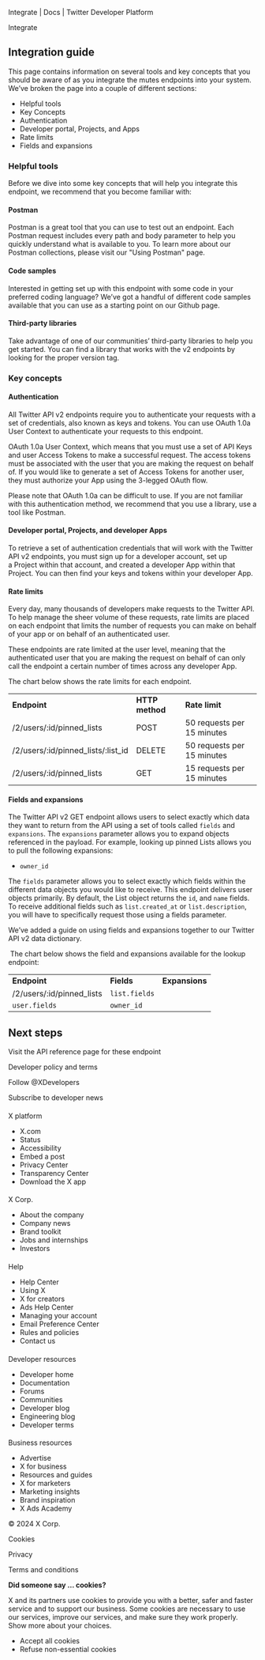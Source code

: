 
Integrate | Docs | Twitter Developer Platform 

Integrate

Integration guide
-----------------

This page contains information on several tools and key concepts that you should be aware of as you integrate the mutes endpoints into your system. We’ve broken the page into a couple of different sections:

* Helpful tools
* Key Concepts
* Authentication
* Developer portal, Projects, and Apps
* Rate limits
* Fields and expansions

### Helpful tools

Before we dive into some key concepts that will help you integrate this endpoint, we recommend that you become familiar with:

#### Postman

Postman is a great tool that you can use to test out an endpoint. Each Postman request includes every path and body parameter to help you quickly understand what is available to you. To learn more about our Postman collections, please visit our "Using Postman" page. 

#### Code samples

Interested in getting set up with this endpoint with some code in your preferred coding language? We’ve got a handful of different code samples available that you can use as a starting point on our Github page.

#### Third-party libraries

Take advantage of one of our communities’ third-party libraries to help you get started. You can find a library that works with the v2 endpoints by looking for the proper version tag.

### Key concepts

#### Authentication

All Twitter API v2 endpoints require you to authenticate your requests with a set of credentials, also known as keys and tokens. You can use OAuth 1.0a User Context to authenticate your requests to this endpoint. 

OAuth 1.0a User Context, which means that you must use a set of API Keys and user Access Tokens to make a successful request. The access tokens must be associated with the user that you are making the request on behalf of. If you would like to generate a set of Access Tokens for another user, they must authorize your App using the 3-legged OAuth flow.

Please note that OAuth 1.0a can be difficult to use. If you are not familiar with this authentication method, we recommend that you use a library, use a tool like Postman.

#### Developer portal, Projects, and developer Apps

To retrieve a set of authentication credentials that will work with the Twitter API v2 endpoints, you must sign up for a developer account, set up a Project within that account, and created a developer App within that Project. You can then find your keys and tokens within your developer App.  

#### Rate limits

Every day, many thousands of developers make requests to the Twitter API. To help manage the sheer volume of these requests, rate limits are placed on each endpoint that limits the number of requests you can make on behalf of your app or on behalf of an authenticated user. 

These endpoints are rate limited at the user level, meaning that the authenticated user that you are making the request on behalf of can only call the endpoint a certain number of times across any developer App. 

The chart below shows the rate limits for each endpoint.

|  |  |  |
| --- | --- | --- |
| **Endpoint** | **HTTP method** | **Rate limit** |
| /2/users/:id/pinned\_lists | POST | 50 requests per 15 minutes |
| /2/users/:id/pinned\_lists/:list\_id | DELETE | 50 requests per 15 minutes |
| /2/users/:id/pinned\_lists | GET | 15 requests per 15 minutes |

#### Fields and expansions

The Twitter API v2 GET endpoint allows users to select exactly which data they want to return from the API using a set of tools called `fields` and `expansions`. The `expansions` parameter allows you to expand objects referenced in the payload. For example, looking up pinned Lists allows you to pull the following expansions:

* `owner_id`

The `fields` parameter allows you to select exactly which fields within the different data objects you would like to receive. This endpoint delivers user objects primarily. By default, the List object returns the `id`, and `name` fields. To receive additional fields such as `list.created_at` or `list.description`, you will have to specifically request those using a fields parameter. 

We’ve added a guide on using fields and expansions together to our Twitter API v2 data dictionary.

 The chart below shows the field and expansions available for the lookup endpoint:

|  |  |  |
| --- | --- | --- |
| **Endpoint** | **Fields** | **Expansions** |
| /2/users/:id/pinned\_lists |  `list.fields`
`user.fields` |  `owner_id` |

Next steps
----------

Visit the API reference page for these endpoint

Developer policy and terms

Follow @XDevelopers

Subscribe to developer news

#### 
 X platform

* X.com
* Status
* Accessibility
* Embed a post
* Privacy Center
* Transparency Center
* Download the X app

#### 
 X Corp.

* About the company
* Company news
* Brand toolkit
* Jobs and internships
* Investors

#### 
 Help

* Help Center
* Using X
* X for creators
* Ads Help Center
* Managing your account
* Email Preference Center
* Rules and policies
* Contact us

#### 
 Developer resources

* Developer home
* Documentation
* Forums
* Communities
* Developer blog
* Engineering blog
* Developer terms

#### 
 Business resources

* Advertise
* X for business
* Resources and guides
* X for marketers
* Marketing insights
* Brand inspiration
* X Ads Academy

 © 2024 X Corp.

Cookies

Privacy

Terms and conditions

**Did someone say … cookies?**  

 X and its partners use cookies to provide you with a better, safer and
 faster service and to support our business. Some cookies are necessary to use
 our services, improve our services, and make sure they work properly.
 Show more about your choices.

* Accept all cookies
* Refuse non-essential cookies